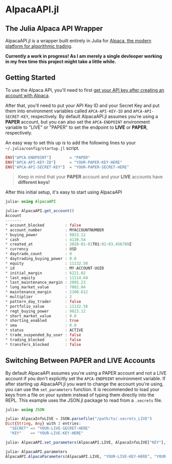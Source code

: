 # AlpacaAPI.jl

## The Julia Alpaca API Wrapper

AlpacaAPI.jl is a wrapper built entirely in Julia for [Alpaca, the modern platform for algorithmic trading](https://alpaca.markets/docs/api-documentation/api-v2/).

**Currently a work in progress! As I am merely a single devleoper working in my free time this project might take a little while.**

## Getting Started

To use the Alpaca API, you'll need to first [get your API key after creating an account with Alpaca](https://app.alpaca.markets/).

After that, you'll need to put your API Key ID and your Secret Key and put them into environment variables called `APCA-API-KEY-ID` and `APCA-API-SECRET-KEY`, respectively. By default AlpacaAPI.jl assumes you're using a **PAPER** account, but you can also set the `APCA-ENDPOINT` environment variable to "LIVE" or "PAPER" to set the endpoint to **LIVE** or **PAPER**, respectively.

An easy way to set this up is to add the following lines to your `~/.julia/config/startup.jl` script.

```julia
ENV["APCA-ENDPOINT"]        = "PAPER"
ENV["APCA-API-KEY-ID"]      = "YOUR-PAPER-KEY-HERE"
ENV["APCA-API-SECRET-KEY"]  = "YOUR-PAPER-SECRET-HERE"
```

> Keep in mind that your **PAPER** account and your **LIVE** accounts have **different keys!**

After this initial setup, it's easy to start using AlpacaAPI

```julia
julia> using AlpacaAPI

julia> AlpacaAPI.get_account()
Account
-------
* account_blocked         : false
* account_number          : MYACCOUNTNUMBER
* buying_power            : 9823.12
* cash                    : 4130.54
* created_at              : 2020-01-01T01:02:03.456789Z
* currency                : USD
* daytrade_count          : 0
* daytrading_buying_power : 0.0
* equity                  : 11132.58
* id                      : MY-ACCOUNT-UUID
* initial_margin          : 6221.02
* last_equity             : 11114.64
* last_maintenance_margin : 2095.23
* long_market_value       : 7002.04
* maintenance_margin      : 2100.612
* multiplier              : 2
* pattern_day_trader      : false
* portfolio_value         : 11132.58
* regt_buying_power       : 9823.12
* short_market_value      : 0.0
* shorting_enabled        : true
* sma                     : 0.0
* status                  : ACTIVE
* trade_suspended_by_user : false
* trading_blocked         : false
* transfers_blocked       : false
```

## Switching Between PAPER and LIVE Accounts

By default AlpacaAPI assumes you're using a PAPER account and not a LIVE account if you don't explicitly set the `APCA-ENDPOINT` environment variable. If after starting up AlpacaAPI.jl you want to change the account you're using, you can use the `set_parameters` function. It is recommended to load your keys from a file on your system instead of typing them directly into the REPL. This example uses the JSON.jl package to read from a `.secrets` file.

```julia
julia> using JSON

julia> AlpacaInfoLIVE = JSON.parsefile("/path/to/.secrets_LIVE")
Dict{String, Any} with 2 entries:
  "SECRET" => "YOUR-LIVE-SECRET-HERE"
  "KEY"    => "YOUR-LIVE-KEY-HERE"

julia> AlpacaAPI.set_parameters(AlpacaAPI.LIVE, AlpacaInfoLIVE["KEY"], AlpacaInfoLIVE["SECRET"])

julia> AlpacaAPI.parameters
AlpacaAPI.AlpacaParameters(AlpacaAPI.LIVE, "YOUR-LIVE-KEY-HERE", "YOUR-LIVE-SECRET-HERE")

```
